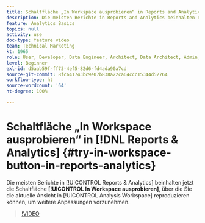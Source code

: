 ```yaml
---
title: Schaltfläche „In Workspace ausprobieren“ in Reports and Analytics
description: Die meisten Berichte in Reports and Analytics beinhalten die Schaltfläche „In Workspace ausprobieren“, über die Sie die aktuelle Ansicht in Analysis Workspace reproduzieren können, um weitere Anpassungen vorzunehmen.
feature: Analytics Basics
topics: null
activity: use
doc-type: feature video
team: Technical Marketing
kt: 1965
role: User, Developer, Data Engineer, Architect, Data Architect, Admin, Leader
level: Beginner
exl-id: d5aab59f-ff73-4ef5-82d6-fd4ada90a7cd
source-git-commit: 8fc641743bc9e07b838a22ca64ccc15344d52764
workflow-type: ht
source-wordcount: '64'
ht-degree: 100%

---
```


# Schaltfläche „In Workspace ausprobieren“ in [!DNL Reports & Analytics] {#try-in-workspace-button-in-reports-analytics}

Die meisten Berichte in [!UICONTROL Reports &amp; Analytics] beinhalten jetzt die Schaltfläche **[!UICONTROL In Workspace ausprobieren]**, über die Sie die aktuelle Ansicht in [!UICONTROL Analysis Workspace] reproduzieren können, um weitere Anpassungen vorzunehmen.

>[!VIDEO](https://video.tv.adobe.com/v/23959/?quality=12&learn=on)
